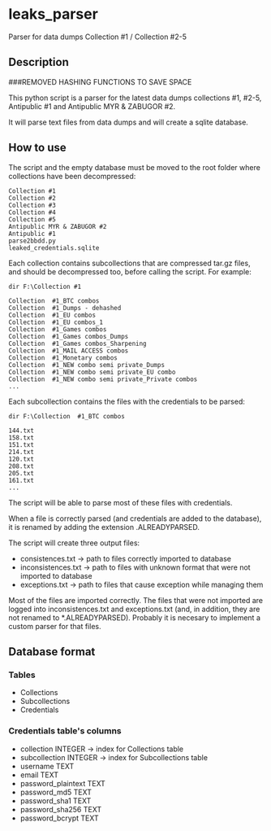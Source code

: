 # leaks_parser

Parser for data dumps Collection #1 / Collection #2-5

## Description

###REMOVED HASHING FUNCTIONS TO SAVE SPACE

This python script is a parser for the latest data dumps collections #1, #2-5, Antipublic #1 and Antipublic MYR & ZABUGOR #2.

It will parse text files from data dumps and will create a sqlite database.

## How to use

The script and the empty database must be moved to the root folder where collections have been decompressed:

```
Collection #1
Collection #2
Collection #3
Collection #4
Collection #5
Antipublic MYR & ZABUGOR #2
Antipublic #1
parse2bbdd.py
leaked_credentials.sqlite
```

Each collection contains subcollections that are compressed tar.gz files, and should be decompressed too, before calling the script. For example:

```
dir F:\Collection #1

Collection  #1_BTC combos
Collection  #1_Dumps - dehashed
Collection  #1_EU combos
Collection  #1_EU combos_1
Collection  #1_Games combos
Collection  #1_Games combos_Dumps
Collection  #1_Games combos_Sharpening
Collection  #1_MAIL ACCESS combos
Collection  #1_Monetary combos
Collection  #1_NEW combo semi private_Dumps
Collection  #1_NEW combo semi private_EU combo
Collection  #1_NEW combo semi private_Private combos
...
```

Each subcollection contains the files with the credentials to be parsed:

```
dir F:\Collection  #1_BTC combos

144.txt
158.txt
151.txt
214.txt
120.txt
208.txt
205.txt
161.txt
...
```

The script will be able to parse most of these files with credentials.

When a file is correctly parsed (and credentials are added to the database), it is renamed by adding the extension .ALREADYPARSED.

The script will create three output files:

- consistences.txt -> path to files correctly imported to database
- inconsistences.txt -> path to files with unknown format that were not imported to database
- exceptions.txt -> path to files that cause exception while managing them

Most of the files are imported correctly. The files that were not imported are logged into inconsistences.txt and exceptions.txt (and, in addition, they are not renamed to *.ALREADYPARSED). Probably it is necesary to implement a custom parser for that files.

## Database format

### Tables

  - Collections
  - Subcollections
  - Credentials

### Credentials table's columns

  - collection INTEGER   -> index for Collections table
  - subcollection INTEGER -> index for Subcollections table
  - username TEXT  
  - email TEXT
  - password_plaintext TEXT
  - password_md5 TEXT
  - password_sha1 TEXT
  - password_sha256 TEXT
  - password_bcrypt TEXT
  
  

